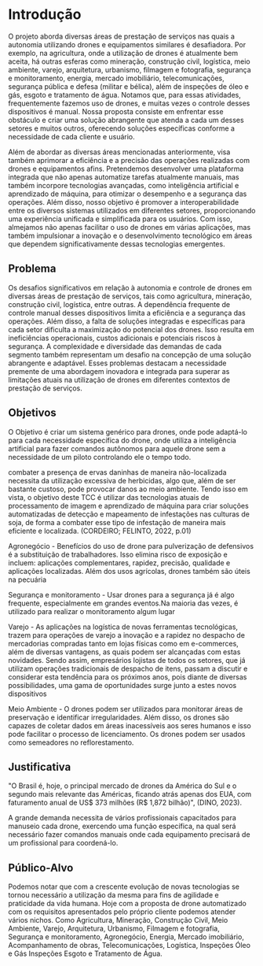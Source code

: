 # Introdução

O projeto aborda diversas áreas de prestação de serviços nas quais a autonomia utilizando drones e equipamentos similares é desafiadora. Por exemplo, na agricultura, onde a utilização de drones é atualmente bem aceita, há outras esferas como mineração, construção civil, logística, meio ambiente, varejo, arquitetura, urbanismo, filmagem e fotografia, segurança e monitoramento, energia, mercado imobiliário, telecomunicações, segurança pública e defesa (militar e bélica), além de inspeções de óleo e gás, esgoto e tratamento de água. Notamos que, para essas atividades, frequentemente fazemos uso de drones, e muitas vezes o controle desses dispositivos é manual. Nossa proposta consiste em enfrentar esse obstáculo e criar uma solução abrangente que atenda a cada um desses setores e muitos outros, oferecendo soluções específicas conforme a necessidade de cada cliente e usuário.

Além de abordar as diversas áreas mencionadas anteriormente, visa também aprimorar a eficiência e a precisão das operações realizadas com drones e equipamentos afins. Pretendemos desenvolver uma plataforma integrada que não apenas automatize tarefas atualmente manuais, mas também incorpore tecnologias avançadas, como inteligência artificial e aprendizado de máquina, para otimizar o desempenho e a segurança das operações. Além disso, nosso objetivo é promover a interoperabilidade entre os diversos sistemas utilizados em diferentes setores, proporcionando uma experiência unificada e simplificada para os usuários. Com isso, almejamos não apenas facilitar o uso de drones em várias aplicações, mas também impulsionar a inovação e o desenvolvimento tecnológico em áreas que dependem significativamente dessas tecnologias emergentes.


## Problema
Os desafios significativos em relação à autonomia e controle de drones em diversas áreas de prestação de serviços, tais como agricultura, mineração, construção civil, logística, entre outras. A dependência frequente de controle manual desses dispositivos limita a eficiência e a segurança das operações. Além disso, a falta de soluções integradas e específicas para cada setor dificulta a maximização do potencial dos drones. Isso resulta em ineficiências operacionais, custos adicionais e potenciais riscos à segurança. A complexidade e diversidade das demandas de cada segmento também representam um desafio na concepção de uma solução abrangente e adaptável. Esses problemas destacam a necessidade premente de uma abordagem inovadora e integrada para superar as limitações atuais na utilização de drones em diferentes contextos de prestação de serviços.


## Objetivos

O Objetivo é criar um sistema genérico para drones, onde pode adaptá-lo para cada necessidade específica do drone, onde utiliza a inteligência artificial para fazer comandos autônomos para aquele drone sem a necessidade de um piloto  controlando ele o tempo todo.

combater a presença de ervas daninhas de maneira não-localizada necessita da utilização excessiva de herbicidas, algo que, além de ser bastante custoso, pode provocar danos ao meio ambiente. Tendo isso em vista, o objetivo deste TCC é utilizar das tecnologias atuais de processamento de imagem e aprendizado de máquina para criar soluções automatizadas de detecção e mapeamento de infestações nas culturas de soja, de forma a combater esse tipo de infestação de maneira mais eficiente e localizada. (CORDEIRO; FELINTO, 2022, p.01)

Agronegócio - Benefícios do uso de drone para pulverização de defensivos é a substituição de trabalhadores. Isso elimina risco de exposição e incluem: aplicações complementares, rapidez, precisão, qualidade e aplicações localizadas. Além dos usos agrícolas, drones também são úteis na pecuária

Segurança e monitoramento - Usar drones para a segurança já é algo frequente, especialmente em grandes eventos.Na maioria das vezes, é utilizado para realizar o monitoramento algum lugar


Varejo - As aplicações na logística de novas ferramentas tecnológicas, trazem para operações de varejo a inovação e a rapidez no despacho de mercadorias compradas tanto em lojas físicas como em e-commerces, além de diversas  vantagens, as quais podem ser alcançadas com estas novidades. Sendo assim, empresários lojistas de todos os setores, que já utilizam operações tradicionais de despacho de itens, passam a discutir e considerar esta tendência para os próximos anos, pois diante de diversas possibilidades, uma gama de oportunidades surge junto a estes novos dispositivos

Meio Ambiente - O drones podem ser utilizados para monitorar áreas de preservação e identificar irregularidades. Além disso, os drones são capazes de coletar dados em áreas inacessíveis aos seres humanos e isso pode facilitar o processo de licenciamento. Os drones podem ser usados como semeadores no reflorestamento.

## Justificativa

"O Brasil é, hoje, o principal mercado de drones da América do Sul e o segundo mais relevante das Américas, ficando atrás apenas dos EUA, com faturamento anual de US$ 373 milhões (R$ 1,872 bilhão)", (DINO, 2023).

A grande demanda necessita de vários profissionais capacitados para manuseio cada drone, exercendo uma função específica, na qual será necessário fazer comandos manuais onde cada equipamento precisará de um profissional para coordená-lo.


## Público-Alvo

Podemos notar que com a crescente evolução de novas tecnologias se tornou necessário a utilização da mesma para fins de agilidade e praticidade da vida humana. 
Hoje com a proposta de drone automatizado com os requisitos apresentados pelo próprio cliente podemos atender vários nichos. 
Como Agricultura, Mineração, Construção Civil, Meio Ambiente, Varejo, Arquitetura, Urbanismo, Filmagem e fotografia, Segurança e monitoramento, Agronegócio, Energia, Mercado imobiliário, Acompanhamento de obras, Telecomunicações, Logística, Inspeções Óleo e Gás Inspeções Esgoto e Tratamento de Água.

